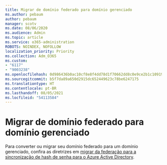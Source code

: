 ```yaml
---
title: Migrar de domínio federado para domínio gerenciado
ms.author: pebaum
author: pebaum
manager: scotv
ms.date: 08/06/2020
ms.audience: Admin
ms.topic: article
ms.service: o365-administration
ROBOTS: NOINDEX, NOFOLLOW
localization_priority: Priority
ms.collection: Adm_O365
ms.custom:
- "6117"
- "9003238"
ms.openlocfilehash: 0d986436b0ac10cf8e8f4dd78d1f70662dd8c0e9ce2b1c109191851fe9dd18e9
ms.sourcegitcommit: b5f7da89a650d2915dc652449623c78be6247175
ms.translationtype: HT
ms.contentlocale: pt-BR
ms.lasthandoff: 08/05/2021
ms.locfileid: "54113584"
---
```

# <a name="migrate-from-federated-domain-to-managed-domain"></a>Migrar de domínio federado para domínio gerenciado

Para converter ou migrar seu domínio federado para um domínio gerenciado, confira as diretrizes em [migrar da federação para a sincronização de hash de senha para o Azure Active Directory](https://docs.microsoft.com/azure/active-directory/hybrid/plan-migrate-adfs-password-hash-sync).
